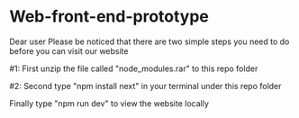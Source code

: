 # Web-front-end-prototype

Dear user
Please be noticed that there are two simple steps you need to do before you can visit our website

#1: First unzip the file called "node_modules.rar" to this repo folder

#2: Second type "npm install next" in your terminal under this repo folder

Finally type "npm run dev" to view the website locally
